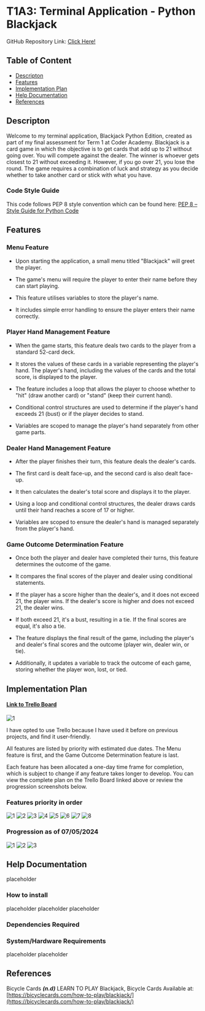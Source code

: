 # T1A3: Terminal Application - Python Blackjack

GitHub Repository Link: [Click Here!](https://github.com/motech99/T1A3_Terminal_App)

## Table of Content

- [Descripton](#descripton)
- [Features](#features)
- [Implementation Plan](#implementation-plan)
- [Help Documentation](#help-documentation)
- [References](#references)

## Descripton

Welcome to my terminal application, Blackjack Python Edition, created as part of my final assessment for Term 1 at Coder Academy. Blackjack is a card game in which the objective is to get cards that add up to 21 without going over. You will compete against the dealer. The winner is whoever gets closest to 21 without exceeding it. However, if you go over 21, you lose the round. The game requires a combination of luck and strategy as you decide whether to take another card or stick with what you have.

### Code Style Guide

This code follows PEP 8 style convention which can be found here: [PEP 8 – Style Guide for Python Code](https://peps.python.org/pep-0008/)

## Features

### Menu Feature

- Upon starting the application, a small menu titled "Blackjack" will greet the player.

- The game's menu will require the player to enter their name before they can start playing.

- This feature utilises variables to store the player's name.

- It includes simple error handling to ensure the player enters their name correctly.

### Player Hand Management Feature

- When the game starts, this feature deals two cards to the player from a standard 52-card deck.

- It stores the values of these cards in a variable representing the player's hand.
The player's hand, including the values of the cards and the total score, is displayed to the player.

- The feature includes a loop that allows the player to choose whether to "hit" (draw another card) or "stand" (keep their current hand).

- Conditional control structures are used to determine if the player's hand exceeds 21 (bust) or if the player decides to stand.

- Variables are scoped to manage the player's hand separately from other game parts.

### Dealer Hand Management Feature

- After the player finishes their turn, this feature deals the dealer's cards.

- The first card is dealt face-up, and the second card is also dealt face-up.

- It then calculates the dealer's total score and displays it to the player.

- Using a loop and conditional control structures, the dealer draws cards until their hand reaches a score of 17 or higher.

- Variables are scoped to ensure the dealer's hand is managed separately from the player's hand.

### Game Outcome Determination Feature

- Once both the player and dealer have completed their turns, this feature determines the outcome of the game.

- It compares the final scores of the player and dealer using conditional statements.

- If the player has a score higher than the dealer's, and it does not exceed 21, the player wins. If the dealer's score is higher and does not exceed 21, the dealer wins.

- If both exceed 21, it's a bust, resulting in a tie. If the final scores are equal, it's also a tie.

- The feature displays the final result of the game, including the player's and dealer's final scores and the outcome (player win, dealer win, or tie).

- Additionally, it updates a variable to track the outcome of each game, storing whether the player won, lost, or tied.

## Implementation Plan

#### [Link to Trello Board](https://trello.com/b/DHZMC0Ul/python-blackjack)

![1](./docs/trello-board-1.png)

I have opted to use Trello because I have used it before on previous projects, and find it user-friendly.

All features are listed by priority with estimated due dates. The Menu feature is first, and the Game Outcome Determination feature is last.

Each feature has been allocated a one-day time frame for completion, which is subject to change if any feature takes longer to develop. You can view the complete plan on the Trello Board linked above or review the progression screenshots below.

### Features priority in order

![1](./docs/Menu-Feature-1.png)
![2](./docs/Menu-Feature-2.png)
![3](./docs/player-hand-Management-Feature-1.png)
![4](./docs/player-hand-Management-Feature-2.png)
![5](./docs/Dealer-Hand-Management-Feature-1.png)
![6](./docs/Dealer-Hand-Management-Feature-2.png)
![7](./docs/Game-Outcome-Determination-Feature-1.png)
![8](./docs/Game-Outcome-Determination-Feature-2.png)

### Progression as of 07/05/2024

![1](./docs/Progression-%202024-05-07.png)
![2](./docs/readme-md-progression-1.png)
![3](./docs/readme-md-progression-2.png)

## Help Documentation

placeholder

### How to install

placeholder
placeholder
placeholder

### Dependencies Required

### System/Hardware Requirements

placeholder
placeholder

## References

Bicycle Cards ***(n.d)*** LEARN TO PLAY Blackjack, Bicycle Cards
Available at: [https://bicyclecards.com/how-to-play/blackjack/](https://bicyclecards.com/how-to-play/blackjack/)
